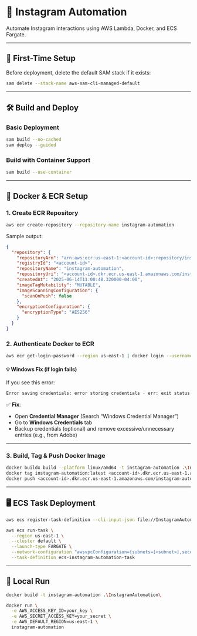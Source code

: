 # 📸 Instagram Automation

Automate Instagram interactions using AWS Lambda, Docker, and ECS Fargate.

---

## 🚀 First-Time Setup

Before deployment, delete the default SAM stack if it exists:

```bash
sam delete --stack-name aws-sam-cli-managed-default
```

---

## 🛠 Build and Deploy

### Basic Deployment

```bash
sam build --no-cached
sam deploy --guided
```

### Build with Container Support

```bash
sam build --use-container
```

---

## 🐳 Docker & ECR Setup

### 1. Create ECR Repository

```bash
aws ecr create-repository --repository-name instagram-automation
```

Sample output:

```json
{
  "repository": {
    "repositoryArn": "arn:aws:ecr:us-east-1:<account-id>:repository/instagram-automation",
    "registryId": "<account-id>",
    "repositoryName": "instagram-automation",
    "repositoryUri": "<account-id>.dkr.ecr.us-east-1.amazonaws.com/instagram-automation",
    "createdAt": "2025-06-14T11:00:48.320000-04:00",
    "imageTagMutability": "MUTABLE",
    "imageScanningConfiguration": {
      "scanOnPush": false
    },
    "encryptionConfiguration": {
      "encryptionType": "AES256"
    }
  }
}
```

### 2. Authenticate Docker to ECR

```bash
aws ecr get-login-password --region us-east-1 | docker login --username AWS --password-stdin <account-id>.dkr.ecr.us-east-1.amazonaws.com
```

#### 💡 Windows Fix (if login fails)

If you see this error:

```bash
Error saving credentials: error storing credentials - err: exit status 1, out: `Not enough memory resources are available to process this command.`
```

✅ **Fix**:

- Open **Credential Manager** (Search “Windows Credential Manager”)
- Go to **Windows Credentials** tab
- Backup credentials (optional) and remove excessive/unnecessary entries (e.g., from Adobe)

---

### 3. Build, Tag & Push Docker Image

```bash
docker buildx build --platform linux/amd64 -t instagram-automation .\InstagramAutomation\ --load
docker tag instagram-automation:latest <account-id>.dkr.ecr.us-east-1.amazonaws.com/instagram-automation:latest
docker push <account-id>.dkr.ecr.us-east-1.amazonaws.com/instagram-automation:latest
```

---

## 🖥 ECS Task Deployment

```bash
aws ecs register-task-definition --cli-input-json file://InstagramAutomation/task-definition.json
```

```bash
aws ecs run-task \
  --region us-east-1 \
  --cluster default \
  --launch-type FARGATE \
  --network-configuration "awsvpcConfiguration={subnets=[<subnet>],securityGroups=[<securityGroup>],assignPublicIp=ENABLED}" \
  --task-definition ecs-instagram-automation-task
```

---

## 🧪 Local Run

```bash
docker build -t instagram-automation .\InstagramAutomation\
```

```bash
docker run \
  -e AWS_ACCESS_KEY_ID=your_key \
  -e AWS_SECRET_ACCESS_KEY=your_secret \
  -e AWS_DEFAULT_REGION=us-east-1 \
  instagram-automation
```
